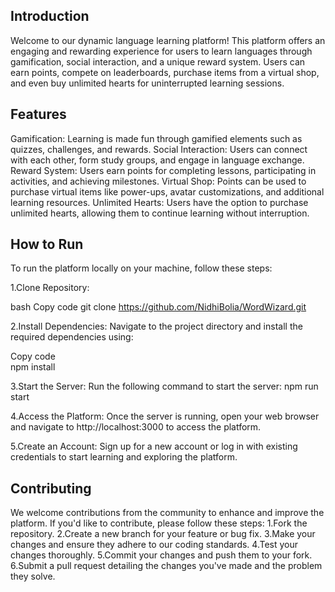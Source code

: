 
## Introduction
Welcome to our dynamic language learning platform! This platform offers an engaging and rewarding experience for users to learn languages through gamification, social interaction, and a unique reward system. Users can earn points, compete on leaderboards, purchase items from a virtual shop, and even buy unlimited hearts for uninterrupted learning sessions.

## Features
Gamification: Learning is made fun through gamified elements such as quizzes, challenges, and rewards.
Social Interaction: Users can connect with each other, form study groups, and engage in language exchange.
Reward System: Users earn points for completing lessons, participating in activities, and achieving milestones.
Virtual Shop: Points can be used to purchase virtual items like power-ups, avatar customizations, and additional learning resources.
Unlimited Hearts: Users have the option to purchase unlimited hearts, allowing them to continue learning without interruption.


## How to Run
To run the platform locally on your machine, follow these steps:

1.Clone Repository:

bash
Copy code
git clone https://github.com/NidhiBolia/WordWizard.git <br>


2.Install Dependencies:
Navigate to the project directory and install the required dependencies using:

Copy code<br>
npm install


3.Start the Server:
Run the following command to start the server:
npm run start<br>


4.Access the Platform:
Once the server is running, open your web browser and navigate to http://localhost:3000 to access the platform.<br>

5.Create an Account:
Sign up for a new account or log in with existing credentials to start learning and exploring the platform.

## Contributing
We welcome contributions from the community to enhance and improve the platform. If you'd like to contribute, please follow these steps:
1.Fork the repository.
2.Create a new branch for your feature or bug fix.
3.Make your changes and ensure they adhere to our coding standards.
4.Test your changes thoroughly.
5.Commit your changes and push them to your fork.
6.Submit a pull request detailing the changes you've made and the problem they solve.